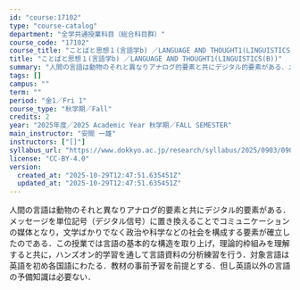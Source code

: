 ```yaml
---
id: "course:17102"
type: "course-catalog"
department: "全学共通授業科目（総合科目群）"
course_code: "17102"
course_title: "ことばと思想１(言語学b) ／LANGUAGE AND THOUGHT1(LINGUISTICS(B))"
title: "ことばと思想１(言語学b) ／LANGUAGE AND THOUGHT1(LINGUISTICS(B))"
summary: "人間の言語は動物のそれと異なりアナログ的要素と共にデジタル的要素がある．メッセージを単位記号（デジタル信号）に置き換えることでコミュニケーションの媒体となり，文学ばかりでなく政治や科学などの社会を構成する要素が確立したのである．この授業では…"
tags: []
campus: ""
term: ""
period: "金1／Fri 1"
course_type: "秋学期／Fall"
credits: 2
year: "2025年度／2025 Academic Year 秋学期／FALL SEMESTER"
main_instructor: "安間 一雄"
instructors: ["[]"]
syllabus_url: "https://www.dokkyo.ac.jp/research/syllabus/2025/0903/0903_17102_ja_JP.html"
license: "CC-BY-4.0"
version:
  created_at: "2025-10-29T12:47:51.635451Z"
  updated_at: "2025-10-29T12:47:51.635451Z"
---
```

人間の言語は動物のそれと異なりアナログ的要素と共にデジタル的要素がある．メッセージを単位記号（デジタル信号）に置き換えることでコミュニケーションの媒体となり，文学ばかりでなく政治や科学などの社会を構成する要素が確立したのである．この授業では言語の基本的な構造を取り上げ，理論的枠組みを理解すると共に，ハンズオン的学習を通して言語資料の分析練習を行う．対象言語は英語を初め各国語にわたる．教材の事前予習を前提とする．但し英語以外の言語の予備知識は必要ない．
